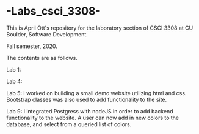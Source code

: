 # -Labs_csci_3308-
This is April Ott's repository for the laboratory section of CSCI 3308 at CU Boulder, Software Development.

Fall semester, 2020.

The contents are as follows.


Lab 1:

Lab 4:

Lab 5: I worked on building a small demo website utilizing html and css. 
       Bootstrap classes was also used to add functionality to the site.
       
       
Lab 9: I integrated Postgress with nodeJS in order to add backend functionality to the website. A user can now add in new colors to the database, and select from a queried list of colors.
